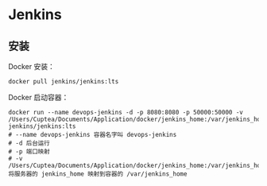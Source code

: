 # Jenkins

## 安装

Docker 安装：

```shell
docker pull jenkins/jenkins:lts
```

Docker 启动容器：

```shell
docker run --name devops-jenkins -d -p 8080:8080 -p 50000:50000 -v /Users/Cuptea/Documents/Application/docker/jenkins_home:/var/jenkins_home jenkins/jenkins:lts
# --name devops-jenkins 容器名字叫 devops-jenkins
# -d 后台运行
# -p 端口映射
# -v /Users/Cuptea/Documents/Application/docker/jenkins_home:/var/jenkins_home 将服务器的 jenkins_home 映射到容器的 /var/jenkins_home
```

